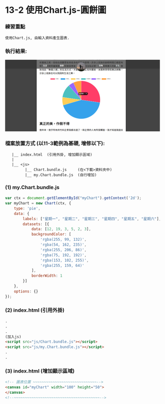 # 13-2 使用Chart.js-圓餅圖

### 練習重點
```
使用Chart.js, 由輸入資料產生圖表.
```

### 執行結果:
![GitHub Logo](/imgs/results13-2.jpg)


### 檔案放置方式 (以11-3範例為基礎, 增修以下):
```
   |__ index.html  (引用外掛, 增加顯示區域) 
   |
   |__ <js>
         |__ Chart.bundle.js     (在<下載>資料夾中)
         |__ my.Chart.bundle.js  (自行增加) 
```


### (1) my.Chart.bundle.js

``` js
var ctx = document.getElementById("myChart").getContext('2d');
var myChart = new Chart(ctx, {
    type: 'pie',
    data: {
        labels: ["星期一", "星期二", "星期三", "星期四", "星期五", "星期六"],
        datasets: [{            
            data: [12, 19, 3, 5, 2, 3],
            backgroundColor: [
                'rgba(255, 99, 132)',
                'rgba(54, 162, 235)',
                'rgba(255, 206, 86)',
                'rgba(75, 192, 192)',
                'rgba(153, 102, 255)',
                'rgba(255, 159, 64)'
            ],
            borderWidth: 1
        }]
    },
    options: {}
});
```


### (2) index.html (引用外掛)  
``` html
.
.
.
(加入js)
<script src="js/Chart.bundle.js"></script>  
<script src="js/my.Chart.bundle.js"></script>   
.
.
```

### (3) index.html (增加顯示區域)  
``` html
<!-- 圖表位置 ~~~~~~~~~~~~~~~~~~~~~~~~~~~~~-->		
<canvas id="myChart" width="100" height="50">
</canvas>
<!--~~~~~~~~~~~~~~~~~~~~~~~~~~~~~~~~~~~~~~~-->
```
